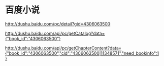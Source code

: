 # 百度小说

http://dushu.baidu.com/pc/detail?gid=4306063500

http://dushu.baidu.com/api/pc/getCatalog?data={"book_id":"4306063500"}

http://dushu.baidu.com/api/pc/getChapterContent?data={"book_id":"4306063500","cid":"4306063500|11348571","need_bookinfo":1}